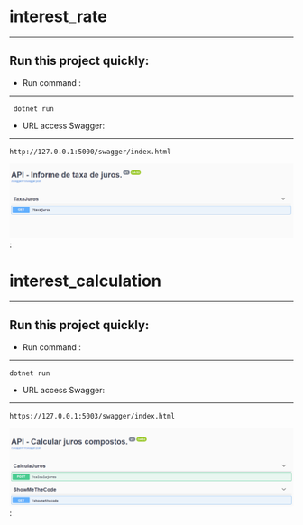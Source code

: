 



# interest_rate
------------

Run this project quickly:
--------

* Run command :
--------   
     dotnet run

* URL access Swagger:
--------------------------

    http://127.0.0.1:5000/swagger/index.html

![ShowAPI](https://github.com/laurohen/api_dotnet_compound_interest/blob/master/images/interest_rate.png):


# interest_calculation
------------

Run this project quickly:
--------

* Run command :
--------   
    dotnet run
    
* URL access Swagger:
--------------------------
    
    https://127.0.0.1:5003/swagger/index.html

![ShowAPI](https://github.com/laurohen/api_dotnet_compound_interest/blob/master/images/interest_calculation.png):
